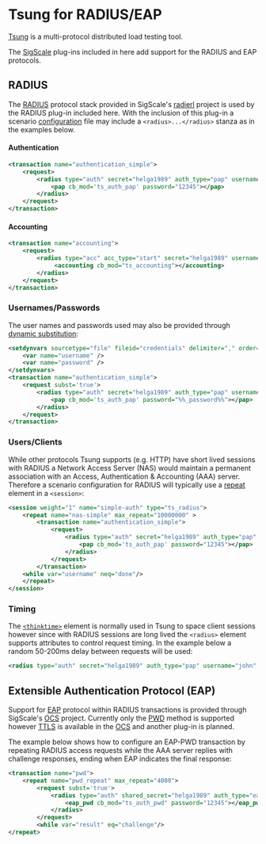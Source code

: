 #  Tsung for RADIUS/EAP

[Tsung](http://tsung.erlang-projects.org) is a multi-protocol
distributed load testing tool.

The [SigScale](http://www.sigscale.org) plug-ins included in here add
support for the RADIUS and EAP protocols.

## RADIUS

The [RADIUS](https://tools.ietf.org/html/rfc2865) protocol stack provided
in SigScale's [radierl](http://github.com/sigscale/radierl) project is used by
the RADIUS plug-in included here. With the inclusion of this plug-in a scenario
[configuration](http://tsung.erlang-projects.org/user_manual/configuration.html)
file may include a `<radius>...</radius>` stanza as in the examples below.

#### Authentication
```xml
<transaction name="authentication_simple">
    <request>
        <radius type="auth" secret="helga1989" auth_type="pap" username="john">
            <pap cb_mod='ts_auth_pap' password="12345"></pap>
        </radius>
    </request>
</transaction>
```

#### Accounting
```xml
<transaction name="accounting">
    <request>
        <radius type="acc" acc_type="start" secret="helga1989" username="john">
             <accounting cb_mod="ts_accounting"></accounting>
        </radius>
    </request>
</transaction>
```

### Usernames/Passwords
The user names and passwords used may also be provided through
[dynamic substitution](http://tsung.erlang-projects.org/user_manual/conf-advanced-features.html#dynamic-substitutions):
```xml
<setdynvars sourcetype="file" fileid="credentials" delimiter="," order="random">
    <var name="username" />
    <var name="password" />
</setdynvars>
<transaction name="authentication_simple">
    <request subst='true'>
        <radius type="auth" secret="helga1989" auth_type="pap" username="%%_username%%">
            <pap cb_mod='ts_auth_pap' password="%%_password%%"></pap>
        </radius>
    </request>
</transaction>
```

### Users/Clients
While other protocols Tsung supports (e.g. HTTP) have short lived sessions
with RADIUS a Network Access Server (NAS) would maintain a permanent
association with an Access, Authentication & Accounting (AAA) server.
Therefore a scenario configuration for RADIUS will typically use a
[repeat](http://tsung.erlang-projects.org/user_manual/conf-advanced-features.html#repeat)
element in a `<session>`:
```xml
<session weight="1" name="simple-auth" type="ts_radius">
    <repeat name="nas-simple" max_repeat="10000000" >
        <transaction name="authentication_simple">
            <request>
                <radius type="auth" secret="helga1989" auth_type="pap" username="john">
                    <pap cb_mod='ts_auth_pap' password="12345"></pap>
                </radius>
            </request>
        </transaction>
    <while var="username" neq="done"/>
    </repeat>
</session> 
```

### Timing
The [`<thinktime>`](http://tsung.erlang-projects.org/user_manual/conf-sessions.html#thinktimes)
element is normally used in Tsung to space client sessions however since with
RADIUS sessions are long lived the `<radius>` element supports attributes to
control request timing. In the example below a random 50-200ms delay between
requests will be used:
```xml
<radius type="auth" secret="helga1989" auth_type="pap" username="john" min="50" max="200" random="true">
```

## Extensible Authentication Protocol (EAP)
Support for [EAP](https://tools.ietf.org/html/rfc3748) protocol within RADIUS
transactions is provided through SigScale's [OCS](http://github.com/sigscale/ocs)
project. Currently only the [PWD](https://tools.ietf.org/html/rfc5931) method
is supported however [TTLS](https://tools.ietf.org/html/rfc5281) is available
in the [OCS](http://github.com/sigscale/ocs) and another plug-in is planned.

The example below shows how to configure an EAP-PWD transaction by repeating
RADIUS access requests while the AAA server replies with challenge responses,
ending when EAP indicates the final response:
```xml
<transaction name="pwd">
    <repeat name="pwd_repeat" max_repeat="4000">
        <request subst='true'>
            <radius type="auth" shared_secret="helga1989" auth_type="eap-pwd" username="john" result_var="result">
                <eap_pwd cb_mod="ts_auth_pwd" password="12345"></eap_pwd>
            </radius>
        </request>
        <while var="result" eq="challenge"/>
</repeat>
```

